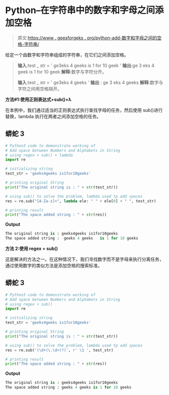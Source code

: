 # Python–在字符串中的数字和字母之间添加空格

> 原文:[https://www . geesforgeks . org/python-add-数字和字母之间的空格-字符串/](https://www.geeksforgeeks.org/python-add-space-between-numbers-and-alphabets-in-string/)

给定一个由数字和字符串组成的字符串，在它们之间添加空格。

> **输入**:test _ str = ' ge3eks 4 geeks is 1 for 10 geek '
> **输出**:ge 3 eks 4 geek is 1 for 10 geek
> **解释**:数字与字符分开。
> 
> **输入**:test _ str = ' ge3eks 4 geeks '
> **输出** : ge 3 eks 4 geeks
> **解释**:数字与字符之间用空格隔开。

**方法#1:使用正则表达式+sub()+λ**

在本例中，我们通过适当的正则表达式执行查找字母的任务，然后使用 sub()进行替换，lambda 执行在两者之间添加空格的任务。

## 蟒蛇 3

```py
# Python3 code to demonstrate working of 
# Add space between Numbers and Alphabets in String
# using regex + sub() + lambda
import re

# initializing string
test_str = 'geeks4geeks is1for10geeks'

# printing original String
print("The original string is : " + str(test_str))

# using sub() to solve the problem, lambda used tp add spaces 
res = re.sub("[A-Za-z]+", lambda ele: " " + ele[0] + " ", test_str)

# printing result 
print("The space added string : " + str(res)) 
```

**Output**

```py
The original string is : geeks4geeks is1for10geeks
The space added string :  geeks 4 geeks   is 1 for 10 geeks 

```

**方法 2:使用 regex + sub()**

这是解决的方法之一。在这种情况下，我们寻找数字而不是字母来执行分离任务，通过使用数字的类似方法是添加空格的搜索标准。

## 蟒蛇 3

```py
# Python3 code to demonstrate working of 
# Add space between Numbers and Alphabets in String
# using regex + sub()
import re

# initializing string
test_str = 'geeks4geeks is1for10geeks'

# printing original String
print("The original string is : " + str(test_str))

# using sub() to solve the problem, lambda used tp add spaces 
res = re.sub('(\d+(\.\d+)?)', r' \1 ', test_str)

# printing result 
print("The space added string : " + str(res)) 
```

**Output**

```py
The original string is : geeks4geeks is1for10geeks
The space added string : geeks 4 geeks is 1 for 10 geeks

```